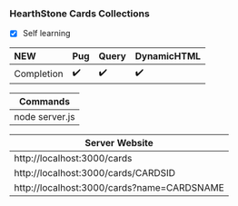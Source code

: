 ### HearthStone Cards Collections

- [x] Self learning



NEW | Pug | Query | DynamicHTML
:------------ | :-------------| :-------------| :-------------
Completion| :heavy_check_mark: |  :heavy_check_mark: | :heavy_check_mark:

| Commands |
| ---------------------|
|node server.js|

| Server Website|
| ---------------------|
|http://localhost:3000/cards|
|http://localhost:3000/cards/CARDSID|
|http://localhost:3000/cards?name=CARDSNAME|


